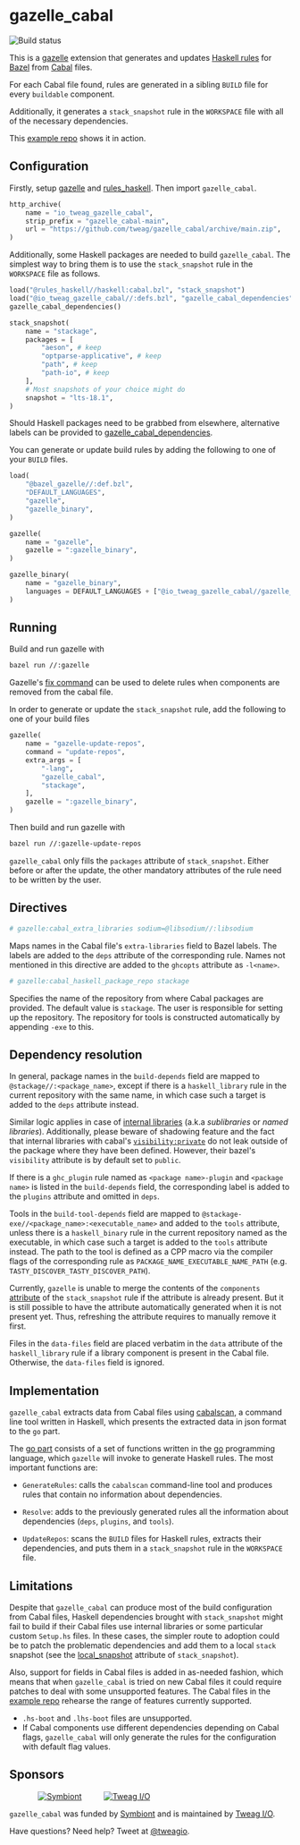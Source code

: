 # gazelle\_cabal

![Build status](https://github.com/tweag/gazelle_cabal/actions/workflows/workflow.yaml/badge.svg?branch=main)

This is a [gazelle][gazelle] extension that generates and
updates [Haskell rules][rules_haskell] for [Bazel][bazel]
from [Cabal][cabal] files.

For each Cabal file found, rules are generated in a sibling
`BUILD` file for every `buildable` component.

Additionally, it generates a `stack_snapshot` rule in the
`WORKSPACE` file with all of the necessary dependencies.

This [example repo][example] shows it in action.

## Configuration

Firstly, setup [gazelle][gazelle] and [rules_haskell][rules_haskell].
Then import `gazelle_cabal`.

```python
http_archive(
    name = "io_tweag_gazelle_cabal",
    strip_prefix = "gazelle_cabal-main",
    url = "https://github.com/tweag/gazelle_cabal/archive/main.zip",
)
```

Additionally, some Haskell packages are needed to build
`gazelle_cabal`. The simplest way to bring them is to use the
`stack_snapshot` rule in the `WORKSPACE` file as follows.

```python
load("@rules_haskell//haskell:cabal.bzl", "stack_snapshot")
load("@io_tweag_gazelle_cabal//:defs.bzl", "gazelle_cabal_dependencies")
gazelle_cabal_dependencies()

stack_snapshot(
    name = "stackage",
    packages = [
        "aeson", # keep
        "optparse-applicative", # keep
        "path", # keep
        "path-io", # keep
    ],
    # Most snapshots of your choice might do
    snapshot = "lts-18.1",
)
```
Should Haskell packages need to be grabbed from elsewhere, alternative
labels can be provided to [gazelle_cabal_dependencies][gazelle_cabal_dependencies].

You can generate or update build rules by adding the following to
one of your `BUILD` files.

```python
load(
    "@bazel_gazelle//:def.bzl",
    "DEFAULT_LANGUAGES",
    "gazelle",
    "gazelle_binary",
)

gazelle(
    name = "gazelle",
    gazelle = ":gazelle_binary",
)

gazelle_binary(
    name = "gazelle_binary",
    languages = DEFAULT_LANGUAGES + ["@io_tweag_gazelle_cabal//gazelle_cabal"],
)
```

## Running

Build and run gazelle with
```bash
bazel run //:gazelle
```

Gazelle's [fix command][fix-command] can be used to delete rules when
components are removed from the cabal file.

In order to generate or update the `stack_snapshot` rule, add
the following to one of your build files

```python
gazelle(
    name = "gazelle-update-repos",
    command = "update-repos",
    extra_args = [
        "-lang",
        "gazelle_cabal",
        "stackage",
    ],
    gazelle = ":gazelle_binary",
)
```
Then build and run gazelle with
```bash
bazel run //:gazelle-update-repos
```
`gazelle_cabal` only fills the `packages` attribute of `stack_snapshot`.
Either before or after the update, the other mandatory attributes of the
rule need to be written by the user.

## Directives

```python
# gazelle:cabal_extra_libraries sodium=@libsodium//:libsodium
```
Maps names in the Cabal file's `extra-libraries` field to Bazel
labels. The labels are added to the `deps` attribute of the
corresponding rule. Names not mentioned in this directive are
added to the `ghcopts` attribute as `-l<name>`.

```python
# gazelle:cabal_haskell_package_repo stackage
```
Specifies the name of the repository from where Cabal packages
are provided. The default value is `stackage`. The user is
responsible for setting up the repository. The repository for
tools is constructed automatically by appending `-exe` to this.

## Dependency resolution

In general, package names in the `build-depends` field are mapped to
`@stackage//:<package_name>`, except if there is a `haskell_library`
rule in the current repository with the same name, in which
case such a target is added to the `deps` attribute instead.

Similar logic applies in case of [internal libraries][internal_libraries]
(a.k.a *sublibraries* or *named libraries*). Additionally, please 
beware of shadowing feature and the fact that internal libraries with
cabal's [`visibility:private`][cabal_multiple_libraries] do not leak
outside of the package where they have been defined. However, their
bazel's `visibility` attribute is by default set to `public`.

If there is a `ghc_plugin` rule named as `<package name>-plugin` and
`<package name>` is listed in the `build-depends` field, the
corresponding label is added to the `plugins` attribute and omitted
in `deps`.

Tools in the `build-tool-depends` field are mapped to
`@stackage-exe//<package_name>:<executable_name>` and added to the
`tools` attribute, unless there is a `haskell_binary` rule in the
current repository named as the executable, in which case such a
target is added to the `tools` attribute instead. The path to the
tool is defined as a CPP macro via the compiler flags of the
corresponding rule as `PACKAGE_NAME_EXECUTABLE_NAME_PATH`
(e.g. `TASTY_DISCOVER_TASTY_DISCOVER_PATH`).

Currently, `gazelle` is unable to merge the contents of the
`components` [attribute][gazelle-937] of the `stack_snapshot` rule if
the attribute is already present. But it is still possible to have the
attribute automatically generated when it is not present yet.
Thus, refreshing the attribute requires to manually remove it first.

Files in the `data-files` field are placed verbatim in the `data`
attribute of the `haskell_library` rule if a library component is
present in the Cabal file. Otherwise, the `data-files` field is
ignored.

## Implementation

`gazelle_cabal` extracts data from Cabal files using [cabalscan][cabalscan],
a command line tool written in Haskell, which presents the extracted data
in json format to the `go` part.

The [go part][go-part] consists of a set of functions written in the
[go][go] programming language, which `gazelle` will invoke to
generate Haskell rules. The most important functions are:

* `GenerateRules`: calls the `cabalscan` command-line tool and
  produces rules that contain no information about dependencies.

* `Resolve`: adds to the previously generated rules all the
  information about dependencies (`deps`, `plugins`, and `tools`).

* `UpdateRepos`: scans the `BUILD` files for Haskell rules, extracts
  their dependencies, and puts them in a `stack_snapshot` rule in the
  `WORKSPACE` file.

## Limitations

Despite that `gazelle_cabal` can produce most of the build configuration
from Cabal files, Haskell dependencies brought with `stack_snapshot`
might fail to build if their Cabal files use internal libraries or some particular
custom `Setup.hs` files. In these cases, the simpler route to adoption could
be to patch the problematic dependencies and add them to a local `stack`
snapshot (see the [local_snapshot][local_snapshot] attribute of
`stack_snapshot`).

Also, support for fields in Cabal files is added in as-needed fashion,
which means that when `gazelle_cabal` is tried on new Cabal files it could
require patches to deal with some unsupported features. The Cabal files in
the [example repo][example] rehearse the range of features currently
supported.

* `.hs-boot` and `.lhs-boot` files are unsupported.
* If Cabal components use different dependencies depending on Cabal
  flags, `gazelle_cabal` will only generate the rules for the
  configuration with default flag values.

## Sponsors

&nbsp;&nbsp;&nbsp;&nbsp;&nbsp;&nbsp;&nbsp;&nbsp;&nbsp;&nbsp;&nbsp;&nbsp;
[![Symbiont](https://imgur.com/KPV3lTY.png)](https://symbiont.io)
&nbsp;&nbsp;&nbsp;&nbsp;&nbsp;&nbsp;&nbsp;&nbsp;
[![Tweag I/O](https://i.imgur.com/KPEy44T.png)](http://tweag.io)

`gazelle_cabal` was funded by [Symbiont](https://www.symbiont.io/)
and is maintained by [Tweag I/O](http://tweag.io/).

Have questions? Need help? Tweet at
[@tweagio](http://twitter.com/tweagio).

[gazelle-937]: https://github.com/bazelbuild/bazel-gazelle/issues/937
[bazel]: https://bazel.build
[cabal]: https://www.haskell.org/cabal
[cabalscan]: cabalscan/exe/Main.hs
[gazelle_cabal_dependencies]: defs.bzl
[example]: example
[fix-command]: https://github.com/bazelbuild/bazel-gazelle#fix-and-update
[gazelle]: https://github.com/bazelbuild/bazel-gazelle
[go-part]: gazelle_cabal/lang.go
[go]: https://golang.org
[rules_haskell]: https://github.com/tweag/rules_haskell
[local_snapshot]: https://api.haskell.build/haskell/cabal.html#stack_snapshot-local_snapshot
[internal_libraries]: https://cabal.readthedocs.io/en/3.6/cabal-package.html?#sublibs
[cabal_multiple_libraries]: https://fgaz.me/posts/2019-11-14-cabal-multiple-libraries/
